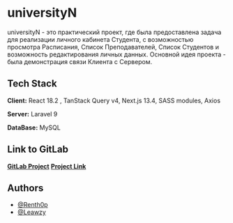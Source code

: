 # universityN

universityN - это практический проект, где была предоставлена задача для реализации личного кабинета Студента, с возможностью просмотра Расписания, Список Преподавателей, Список Студентов и возможность редактирования личных данных. Основной идея проекта - была демонстрация связи Клиента с Сервером.

## Tech Stack

**Client:** React 18.2 , TanStack Query v4, Next.js 13.4, SASS modules, Axios

**Server:** Laravel 9

**DataBase:** MySQL

## Link to GitLab

<a href="https://gitlab.com/webpractik/students/2022/students-lk-meatballs">**GitLab Project**</a>
<a href="https://meatballs.w6p.ru/login">**Project Link**</a>

## Authors

- [@Renth0p](https://github.com/Renth0p)
- [@Leawzy](https://github.com/Leawzy)
